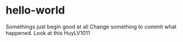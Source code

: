 # hello-world
Somethings just begin good at all
Change something to commit what happened. 
Look at this
HuyLV1011
